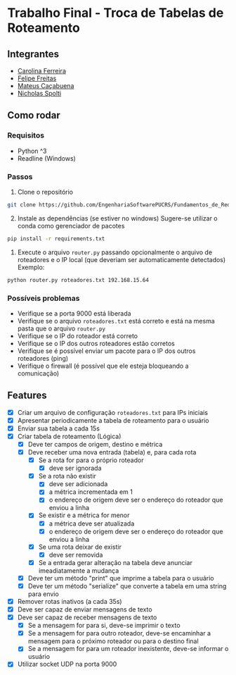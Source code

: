 # Trabalho Final - Troca de Tabelas de Roteamento

## Integrantes

- [Carolina Ferreira](https://github.com/carolmic)
- [Felipe Freitas](https://github.com/felipefreitassilva)
- [Mateus Caçabuena](https://github.com/mateuscacabuena)
- [Nicholas Spolti](https://github.com/Nicholasspoltidesouza)

## Como rodar

### Requisitos

- Python ^3
- Readline (Windows)

### Passos

1. Clone o repositório
```bash
git clone https://github.com/EngenhariaSoftwarePUCRS/Fundamentos_de_Redes_de_Computadores.git
```

2. Instale as dependências (se estiver no windows)
Sugere-se utilizar o conda como gerenciador de pacotes
```bash
pip install -r requirements.txt
```

1. Execute o arquivo `router.py` passando opcionalmente o arquivo de roteadores e o IP local (que deveriam ser automaticamente detectados)
Exemplo:
```bash
python router.py roteadores.txt 192.168.15.64
```

### Possíveis problemas

- Verifique se a porta 9000 está liberada
- Verifique se o arquivo `roteadores.txt` está correto e está na mesma pasta que o arquivo `router.py`
- Verifique se o IP do roteador está correto
- Verifique se o IP dos outros roteadores estão corretos
- Verifique se é possível enviar um pacote para o IP dos outros roteadores (ping)
- Verifique o firewall (é possível que ele esteja bloqueando a comunicação)

## Features

- [x] Criar um arquivo de configuração `roteadores.txt` para IPs iniciais
- [x] Apresentar periodicamente a tabela de roteamento para o usuário
- [x] Enviar sua tabela a cada 15s
- [x] Criar tabela de roteamento (Lógica)
  - [x] Deve ter campos de origem, destino e métrica
  - [x] Deve receber uma nova entrada (tabela) e, para cada rota
    - [x] Se a rota for para o próprio roteador
      - [x] deve ser ignorada
    - [x] Se a rota não existir
      - [x] deve ser adicionada
      - [x] a métrica incrementada em 1
      - [x] o endereço de origem deve ser o endereço do roteador que enviou a linha
    - [x] Se existir e a métrica for menor
      - [x] a métrica deve ser atualizada
      - [x] o endereço de origem deve ser o endereço do roteador que enviou a linha
    - [x] Se uma rota deixar de existir
      - [x] deve ser removida
    - [x] Se a entrada gerar alteração na tabela deve anunciar imeadiatamente a mudança 
  - [x] Deve ter um método "print" que imprime a tabela para o usuário
  - [x] Deve ter um método "serialize" que converte a tabela em uma string para envio
- [x] Remover rotas inativos (a cada 35s)
- [x] Deve ser capaz de enviar mensagens de texto
- [x] Deve ser capaz de receber mensagens de texto
  - [x] Se a mensagem for para si, deve-se imprimir o texto
  - [x] Se a mensagem for para outro roteador, deve-se encaminhar a mensagem para o próximo roteador ou para o destino final
  - [x] Se a mensagem for para um roteador inexistente, deve-se informar o usuário
- [x] Utilizar socket UDP na porta 9000
